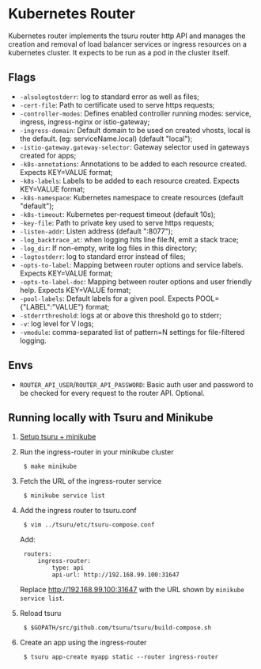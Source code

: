 # Kubernetes Router

Kubernetes router implements the tsuru router http API and manages the creation and removal of
load balancer services or ingress resources on a kubernetes cluster. It expects to be run as a pod in the cluster itself.

## Flags

- `-alsologtostderr`: log to standard error as well as files;
- `-cert-file`: Path to certificate used to serve https requests;
- `-controller-modes`: Defines enabled controller running modes: service, ingress, ingress-nginx or istio-gateway;
- `-ingress-domain`: Default domain to be used on created vhosts, local is the default. (eg: serviceName.local) (default "local");
- `-istio-gateway.gateway-selector`: Gateway selector used in gateways created for apps;
- `-k8s-annotations`: Annotations to be added to each resource created. Expects KEY=VALUE format;
- `-k8s-labels`: Labels to be added to each resource created. Expects KEY=VALUE format;
- `-k8s-namespace`: Kubernetes namespace to create resources (default "default");
- `-k8s-timeout`: Kubernetes per-request timeout (default 10s);
- `-key-file`: Path to private key used to serve https requests;
- `-listen-addr`: Listen address (default ":8077");
- `-log_backtrace_at`: when logging hits line file:N, emit a stack trace;
- `-log_dir`: If non-empty, write log files in this directory;
- `-logtostderr`: log to standard error instead of files;
- `-opts-to-label`: Mapping between router options and service labels. Expects KEY=VALUE format;
- `-opts-to-label-doc`: Mapping between router options and user friendly help. Expects KEY=VALUE format;
- `-pool-labels`: Default labels for a given pool. Expects POOL={"LABEL":"VALUE"} format;
- `-stderrthreshold`: logs at or above this threshold go to stderr;
- `-v`: log level for V logs;
- `-vmodule`: comma-separated list of pattern=N settings for file-filtered logging.

## Envs

- `ROUTER_API_USER`/`ROUTER_API_PASSWORD`: Basic auth user and password to be checked for every request to the router API. Optional.

## Running locally with Tsuru and Minikube

1. [Setup tsuru + minikube](https://docs.tsuru.io/master/contributing/compose.html)

2. Run the ingress-router in your minikube cluster

        $ make minikube

3. Fetch the URL of the ingress-router service

        $ minikube service list

4. Add the ingress router to tsuru.conf

        $ vim ../tsuru/etc/tsuru-compose.conf

    Add:

        routers:
            ingress-router:
                type: api
                api-url: http://192.168.99.100:31647

    Replace http://192.168.99.100:31647 with the URL shown by `minikube service list`.

5. Reload tsuru

        $ $GOPATH/src/github.com/tsuru/tsuru/build-compose.sh

6. Create an app using the ingress-router

        $ tsuru app-create myapp static --router ingress-router

